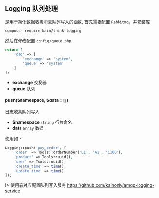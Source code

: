 ## Logging 队列处理

是用于简化数据收集消息队列写入的函数, 首先需要配置 `Rabbitmq`，并安装库

```shell
composer require kain/think-logging
```

然后在修改配置 `config/queue.php`

```php
return [
    'daq' => [
        'exchange' => 'system',
        'queue' => 'system'
    ]
];
```

- **exchange** 交换器
- **queue** 队列

#### push($namespace, $data = [])

日志收集队列写入

- **$namespace** `string` 行为命名
- **data** `array` 数据

使用如下

```php
Logging::push('pay_order', [
    'order' => Tools::orderNumber('L1', 'A1', '1100'),
    'product' => Tools::uuid(),
    'user' => Tools::uuid(),
    'create_time' => time(),
    'update_time' => time()
]);
```

!> 使用前对应配置队列写入服务 https://github.com/kainonly/amqp-logging-service